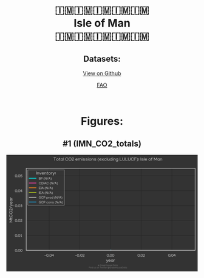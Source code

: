 
<center>
<h1 align="center">
🇮🇲🇮🇲🇮🇲🇮🇲🇮🇲
<br>
Isle of Man
<br>
🇮🇲🇮🇲🇮🇲🇮🇲🇮🇲
</h1>
<h2>Datasets:</h2>
<p><a href="https://github.com/dquintani/GreenhouseData/tree/master/country_data/IMN_Isle of Man/data">View on Github</a>
<br></p><p><a href="data/IMN_FAO.csv">FAO</a></p><p><br></p>
<h1>Figures:</h1><h2>#1 (IMN_CO2_totals)</h2>
<p><img alt="" src="figures/IMN_CO2_totals.png" /></p>